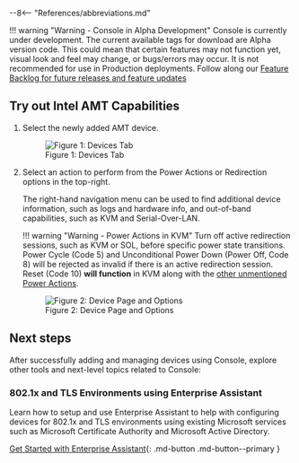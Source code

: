 --8<-- "References/abbreviations.md"

!!! warning "Warning - Console in Alpha Development"
    Console is currently under development. The current available tags for download are Alpha version code. This could mean that certain features may not function yet, visual look and feel may change, or bugs/errors may occur. It is not recommended for use in Production deployments. Follow along our [Feature Backlog for future releases and feature updates](https://github.com/orgs/open-amt-cloud-toolkit/projects/10)

## Try out Intel AMT Capabilities

1. Select the newly added AMT device.

    <figure class="figure-image">
        <img src="..\..\..\..\assets\images\Console_Devices.png" alt="Figure 1: Devices Tab">
        <figcaption>Figure 1: Devices Tab</figcaption>
    </figure>

2. Select an action to perform from the Power Actions or Redirection options in the top-right.

    The right-hand navigation menu can be used to find additional device information, such as logs and hardware info, and out-of-band capabilities, such as KVM and Serial-Over-LAN.

    !!! warning "Warning - Power Actions in KVM"
        Turn off active redirection sessions, such as KVM or SOL, before specific power state transitions. Power Cycle (Code 5) and Unconditional Power Down (Power Off, Code 8) will be rejected as invalid if there is an active redirection session. Reset (Code 10) **will function** in KVM along with the [other unmentioned Power Actions](../../powerstates.md#out-of-band).
        

    <figure class="figure-image">
        <img src="..\..\..\..\assets\images\Console_DeviceInfo.png" alt="Figure 2: Device Page and Options">
        <figcaption>Figure 2: Device Page and Options</figcaption>
    </figure>

## Next steps

After successfully adding and managing devices using Console, explore other tools and next-level topics related to Console:

### 802.1x and TLS Environments using Enterprise Assistant
Learn how to setup and use Enterprise Assistant to help with configuring devices for 802.1x and TLS environments using existing Microsoft services such as Microsoft Certificate Authority and Microsoft Active Directory. 

[Get Started with Enterprise Assistant](../../EA/overview.md){: .md-button .md-button--primary }

<!-- ### Security
Learn more about measures and details to secure assets for the Console application. Topics include credentials, allowlisting, best known security methods, and more.

[Learn More about Security and Hardening](../Reference/Console/securityConsole.md){: .md-button .md-button--primary } -->
